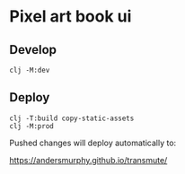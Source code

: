 # Pixel art book ui

## Develop

```
clj -M:dev
```

## Deploy

```
clj -T:build copy-static-assets
clj -M:prod
```

Pushed changes will deploy automatically to:

https://andersmurphy.github.io/transmute/



